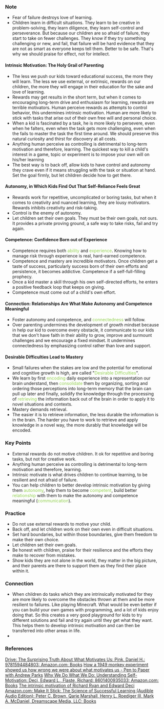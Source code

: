 ### Note

* Fear of failure destroys love of learning.
* Children learn in difficult situations. They learn to be creative in problem-solving, they learn diligence, they learn self-control and perseverance. But because our children are so afraid of failure, they start to take on fewer challenges. They know if they try something challenging or new, and fail, that failure will be hard evidence that they are not as smart as everyone keeps tell them. Better to be safe. That's why we should praise for effect, not for intellect. 

#### Intrinsic Motivation: The Holy Grail of Parenting

* The less we push our kids toward educational success, the more they will learn. The less we use external, or extrinsic, rewards on our children, the more they will engage in their education for the sake and love of learning. 
* Rewards may get results in the short term, but when it comes to encouraging long-term drive and enthusiasm for learning, rewards are terrible motivators. Human perceive rewards as attempts to control behavior, this undermines intrinsic motivation. Human are more likely to stick with tasks that arise out of their own free will and personal choice. 
* When a kid is fascinated by a task, he is more likely to persevere, even when he falters, even when the task gets more challenging, even when the fails to master the task the first time around. We should preserve this natural curiosity and thirst for discovery at all costs. 
* Anything human perceive as controlling is detrimental to long-term motivation and therefore, learning. The quickest way to kill a child's interest in a game, topic or experiment is to impose your own will on his/her learning
* The best way is to back off, allow kids to have control and autonomy they crave even if it means struggling with the task or situation at hand. Set the goal firmly, but let children decide how to get there.

#### Autonomy, in Which Kids Find Out That Self-Reliance Feels Great

* Rewards work for repetitive, uncomplicated or boring tasks, but when it comes to creativity and nuanced learning, they are lousy motivators. Rewards inhibits creativity and risk-taking. 
* Control is the enemy of autonomy.
* Let children set their own goals. They must be their own goals, not ours. It provides a private proving ground, a safe way to take risks, fail and try again. 

#### Competence: Confidence Born out of Experience

* Competence requires both <span style="color:rgb(146, 208, 80)">ability</span> and <span style="color:rgb(146, 208, 80)">experience</span>. Knowing how to manage risk through experience is real, hard-earned competence. 
* Competence and mastery are incredible motivators. Once children get a taste of success, particularly success born of their own efforts and persistence, it becomes addictive. Competence if a self-full-filling prophecy. 
* Once a kid master a skill through his own self-directed efforts, he enters a positive feedback loop that keeps on giving. 
* Competence must come out of a child's own effort. 

#### Connection: Relationships Are What Make Autonomy and Competence Meaningful

* Foster autonomy and competence, and <span style="color:rgb(146, 208, 80)">connectedness</span> will follow.
* Over parenting undermines the development of growth mindset because in help our kid to overcome every obstacle, it communicate to our kids that we don't have faith in their ability to grow, improve and surmount challenges and we encourage a fixed mindset. It undermines connectedness by emphasizing control rather than love and support. 

#### Desirable Difficulties Lead to Mastery

* Small failures when the stakes are low and the potential for emotional and cognitive growth is high, are called "<span style="color:rgb(146, 208, 80)">Desirable Difficulties</span>".
* We learn by first <span style="color:rgb(146, 208, 80)">encoding</span> daily experience into a representation our brain understand, then <span style="color:rgb(146, 208, 80)">consolidate</span> them by organizing, sorting and ordering those perceptions into long-term memory that the brain can pull up later and finally, solidify the knowledge through the processing of <span style="color:rgb(146, 208, 80)">retrieving</span> the information back out of the brain in order to apply it to novel situations and contexts. 
* Mastery demands retrieval. 
* The easier it is to retrieve information, the less durable the information is in the brain. The harder you have to work to retrieve and apply knowledge in a novel way, the more durably that knowledge will be encoded. 

### Key Points

* External rewards do not motive children. It ok for repetitive and boring tasks, but not for creative work.
* Anything human perceive as controlling is detrimental to long-term motivation and therefore, learning.
* Intrinsic motivate is what drives children to continue learning, to be resilient and not afraid of failure.
* You can help children to better develop intrinsic motivation by giving them <span style="color:rgb(146, 208, 80)">autonomy</span>, help them to become <span style="color:rgb(146, 208, 80)">competent</span>, build better <span style="color:rgb(146, 208, 80)">relationship</span> with them to make the autonomy and competence meaningful (<span style="color:rgb(146, 208, 80)">communication</span>). 

### Practice

* Do not use external rewards to motive your child.
* Back off, and let children work on their own even in difficult situations. 
* Set hard boundaries, but within those boundaries, give them freedom to make their own choice.
* Let children set their own goals. 
* Be honest with children, praise for their resilience and the efforts they make to recover from mistakes. 
* Show kids they are not alone in the world, they matter in the big picture, and their parents are there to support them as they find their place within it.

### Connection

* When children do tasks which they are intrinsically motivated for they are more likely to overcome the obstacles thrown at them and be more resilient to failures. Like playing Minecraft. What would be even better if you can build your own games with programming, and a lot of kids enjoy doing that. So this creates a very good playground for kids to try different solutions and fail and try again until they get what they want. This helps them to develop intrinsic motivation and can then be transferred into other areas in life. 
* 

### References
[Drive: The Surprising Truth About What Motivates Us: Pink, Daniel H.: 9781594484803: Amazon.com: Books](https://www.amazon.com/Drive-Surprising-Truth-About-Motivates/dp/1594484805/ref=sr_1_2?crid=X5W7IIWDTGQB&dib=eyJ2IjoiMSJ9.BIXM6JS972eBoAHHHXgkrtJyv7XhdIOpFEQKolL97mkPIk77cZd9Kiuv6PjHL0nOEjDsSvsESHghXH4npa94qmuLvTOdJNBq69aUI-yJ_QxH3ol5V8sLRZhhYMEyUJNtWz4KgCbEKDkHctKE52IsOXzrBAKfTe9ysh-6Dz5RFIbocIyHJGJyZhtaCIKjFQ96bmzdfxy7A0uhqZi3OBu8lwSeZdKV40L7FJsvzluKXn4pMGpG-okhoYEcsdpCXOz_lpY9pkMli-EMSKwCzWL3H628-rxtt4jj4SXHkab0uh9VMPFOFn48A2InbVFSO3edBrnW_z-e0jKUJCW6_ru7eQsXeohwKujHVIOX4ItRt4O3zay7ovMeqz62XXeoSBmwAwBPV9b9lHRzqSmyvX2GHLoTF5ot-XcMgVW_vYwlosMr10w6X6mLYmY6YlCQtISj.psemPyZoKJPw05l3JCKKD9Bi8wp41sIxvPFxW0Cv8Bo&dib_tag=se&keywords=Daniel+Pink&qid=1739157462&sprefix=daniel+pin%2Caps%2C504&sr=8-2)
[How a 1949 monkey experiment showed us how wrong we were about what motivates us - Pen to Paper with Andrew Parks](https://www.andrewparks.net/how-a-1949-monkey-experiment-showed-us-how-wrong-we-were-about-what-motivates-us/)
[Why We Do What We Do: Understanding Self-Motivation: Deci, Edward L., Flaste, Richard: 8601400935033: Amazon.com: Books](https://www.amazon.com/Why-We-What-Understanding-Self-Motivation/dp/0140255265/ref=sr_1_2?crid=37VVH4AF1SBFL&dib=eyJ2IjoiMSJ9.QeCNHxDXUfwhMIZ_3_nmbpnf7-dZlJyseGMhJzO0mjt9cJhCp9XP3NdTCE_qStkTxysufxioCOBpSVLtKe11gzYhsjJAJ_ZC2skCr13dC4eDWanyt9WgPzyF6dzu_EuYC0yAsLbO4uInOUa99uHBzV2dmYAninIYa-cTOQFkamQkzYpKHp1W7LsjkzSBtUWb0q4HN34ZWas6jzOMUzCWNRzb-5_ku8-ga2npKMMuFa8.n03EJGCFZFuwm5vW_25JSvbK0AiSPqzlWhtgK3DHym8&dib_tag=se&keywords=edward+deci&qid=1739158184&sprefix=edward+dec%2Caps%2C508&sr=8-2)
[The intrinsic motivation of Richard Ryan and Edward Deci](https://www.apa.org/members/content/intrinsic-motivation)
[Amazon.com: Make It Stick: The Science of Successful Learning (Audible Audio Edition): Peter C. Brown, Qarie Marshall, Henry L. Roediger III, Mark A. McDaniel, Dreamscape Media, LLC: Books](https://www.amazon.com/Make-It-Stick-Peter-C-Brown-audiobook/dp/B00M1Z2THY/ref=sr_1_1?crid=OLBHQFYLMMRE&dib=eyJ2IjoiMSJ9.DDfREl7kp692ZW4-b14l1dWfWQTV3cgIm6FcYFrYjpZs0PdHOltt49koF5dM7EU_tOXdS_4wZnKJDVsD0yauXn1rzXcIVqnbQixccOym-vCIUapTBm0jLi1zIPEKhISUSSqeu1P5d0UDTlwYT3Ol70EAjDr-BitOMlC5W9QrT-tdoP4VCBGLFww3PQix9qTeAumq5vnpQAriHyAT_Ky8muWAhXCIFAUcA_ZH1YQ66sM.zyn_hQmk3H0J0t3GdzV1geoml-N6bOfyFPdE4TfIqG4&dib_tag=se&keywords=make+it+stick&qid=1739173994&sprefix=make+it+sti%2Caps%2C497&sr=8-1)





